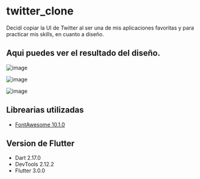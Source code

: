 # twitter_clone
Decidí copiar la UI de Twitter al ser una de mis aplicaciones favoritas y para practicar mis skills, en cuanto a diseño.
## Aqui puedes ver el resultado del diseño.
![image]("assets/image/Screenshot_1658966949.png")

![image]("assets/image/Screenshot_1658966976.png")

![image]("assets/image/Screenshot_1658966982.png")

## Librearias utilizadas
- [FontAwesome 10.1.0](https://pub.dev/packages/font_awesome_flutter)
## Version de Flutter
- Dart 2.17.0
- DevTools 2.12.2
- Flutter 3.0.0